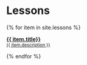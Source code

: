 # Lessons

{% for item in site.lessons %}
  <p>
    <a href="learn-php/{{ item.url }}">
      <b>{{ item.title}}</b><br />
      <small>{{ item.description }}</small>
    </a>
  </p>
{% endfor %}
